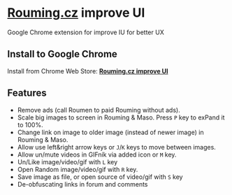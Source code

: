 # [Rouming.cz](https://www.rouming.cz/) improve UI
Google Chrome extension for improve IU for better UX

## Install to Google Chrome
Install from Chrome Web Store: [**Rouming.cz improve UI**](https://chrome.google.com/webstore/detail/roumingcz-improve-ui/lgdnbbdjbnideafkhpplilmgoclpbpca)

## Features
- Remove ads (call Roumen to paid Rouming without ads).
- Scale big images to screen in Rouming & Maso. Press `P` key to exPand it to 100%.
- Change link on image to older image (instead of newer image) in Rouming & Maso.
- Allow use left&right arrow keys or `J`/`K` keys to move between images.
- Allow un/mute videos in GIFník via added icon or `M` key.
- Un/Like image/video/gif with `L` key
- Open Random image/video/gif with `R` key.  
- Save image as file, or open source of video/gif with `S` key
- De-obfuscating links in forum and comments
